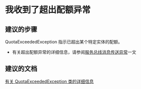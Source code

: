 <properties 
    pageTitle="I am receiving a quota exceeded exception" 
    description="我收到了超出配额异常" 
    service="microsoft.servicebus"
    resource="namespaces"
    authors="jtaubensee"
    displayOrder="2"
    selfHelpType="resource"
    supportTopicIds=""
    resourceTags="" 
    productPesIds="13186"
    cloudEnvironments="public,BlackForest,Fairfax" 
/>


# <a name="i-am-receiving-a-quota-exceeded-exception"></a>我收到了超出配额异常

## <a name="recommended-steps"></a>**建议的步骤**
QuotaExceededException 指示已超出某个特定实体的配额。 
* 有关超出配额异常的详细信息，请参阅[服务总线消息传送异常](https://azure.microsoft.com/documentation/articles/service-bus-messaging-exceptions/#quotaexceededexception)一文

## <a name="recommended-documents"></a>**建议的文档**
[有关 QuotaExceededException 类的详细信息](https://msdn.microsoft.com/library/azure/microsoft.servicebus.messaging.quotaexceededexception.aspx)<br>


<!--HONumber=Nov16_HO5-->


